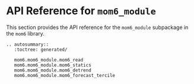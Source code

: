 # API Reference for `mom6_module`

This section provides the API reference for the `mom6_module` subpackage in the `mom6` library.

```{eval-rst}
.. autosummary::
   :toctree: generated/

   mom6.mom6_module.mom6_read
   mom6.mom6_module.mom6_statics
   mom6.mom6_module.mom6_detrend
   mom6.mom6_module.mom6_forecast_tercile
```
